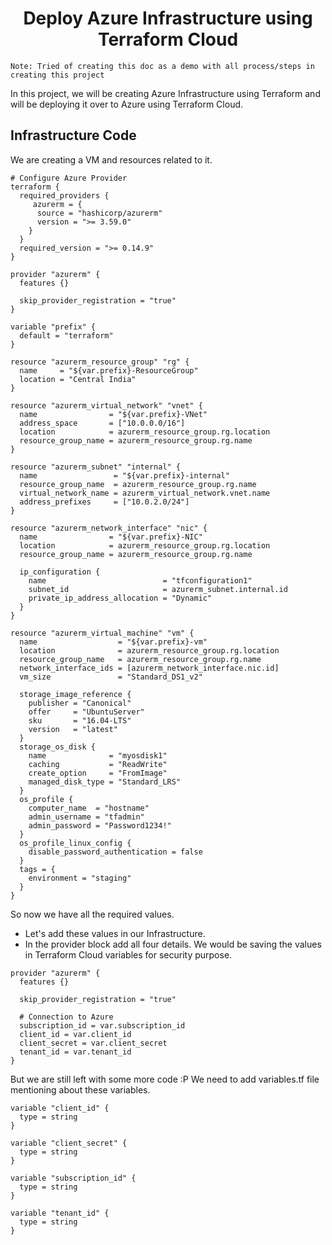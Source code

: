<div align="center"><h1>Deploy Azure Infrastructure using Terraform Cloud</h1></div>


```
Note: Tried of creating this doc as a demo with all process/steps in creating this project
```


In this project, we will be creating Azure Infrastructure using Terraform and will be deploying it over to Azure using Terraform Cloud.

## Infrastructure Code
We are creating a VM and resources related to it. 
```
# Configure Azure Provider
terraform {
  required_providers {
     azurerm = {
      source = "hashicorp/azurerm"
      version = ">= 3.59.0"
    } 
  }
  required_version = ">= 0.14.9"
}

provider "azurerm" {
  features {}

  skip_provider_registration = "true"
}

variable "prefix" {
  default = "terraform"
}

resource "azurerm_resource_group" "rg" {
  name     = "${var.prefix}-ResourceGroup"
  location = "Central India"
}

resource "azurerm_virtual_network" "vnet" {
  name                = "${var.prefix}-VNet"
  address_space       = ["10.0.0.0/16"]
  location            = azurerm_resource_group.rg.location
  resource_group_name = azurerm_resource_group.rg.name
}

resource "azurerm_subnet" "internal" {
  name                 = "${var.prefix}-internal"
  resource_group_name  = azurerm_resource_group.rg.name
  virtual_network_name = azurerm_virtual_network.vnet.name
  address_prefixes     = ["10.0.2.0/24"]
}

resource "azurerm_network_interface" "nic" {
  name                = "${var.prefix}-NIC"
  location            = azurerm_resource_group.rg.location
  resource_group_name = azurerm_resource_group.rg.name

  ip_configuration {
    name                          = "tfconfiguration1"
    subnet_id                     = azurerm_subnet.internal.id
    private_ip_address_allocation = "Dynamic"
  }
}

resource "azurerm_virtual_machine" "vm" {
  name                  = "${var.prefix}-vm"
  location              = azurerm_resource_group.rg.location
  resource_group_name   = azurerm_resource_group.rg.name
  network_interface_ids = [azurerm_network_interface.nic.id]
  vm_size               = "Standard_DS1_v2"

  storage_image_reference {
    publisher = "Canonical"
    offer     = "UbuntuServer"
    sku       = "16.04-LTS"
    version   = "latest"
  }
  storage_os_disk {
    name              = "myosdisk1"
    caching           = "ReadWrite"
    create_option     = "FromImage"
    managed_disk_type = "Standard_LRS"
  }
  os_profile {
    computer_name  = "hostname"
    admin_username = "tfadmin"
    admin_password = "Password1234!"
  }
  os_profile_linux_config {
    disable_password_authentication = false
  }
  tags = {
    environment = "staging"
  }
}
```

So now we have all the required values.
- Let's add these values in our Infrastructure.
 - In the provider block add all four details. We would be saving the values in Terraform Cloud variables for security purpose.
```
provider "azurerm" {
  features {}

  skip_provider_registration = "true"
  
  # Connection to Azure
  subscription_id = var.subscription_id
  client_id = var.client_id
  client_secret = var.client_secret
  tenant_id = var.tenant_id
}
```

But we are still left with some more code :P
We need to add variables.tf file mentioning about these variables.
```
variable "client_id" {
  type = string
}

variable "client_secret" {
  type = string
}

variable "subscription_id" {
  type = string
}

variable "tenant_id" {
  type = string
}
```

































